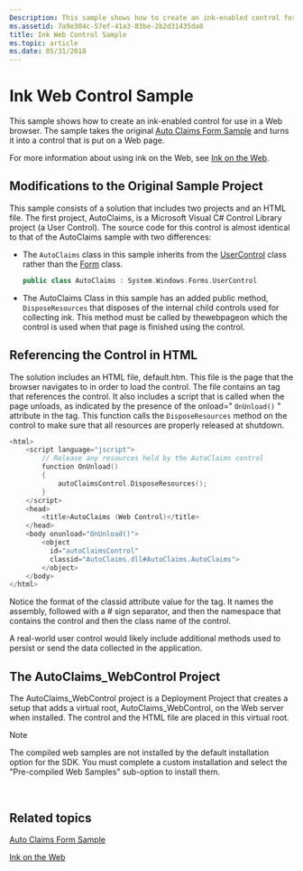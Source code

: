 ```yaml
---
Description: This sample shows how to create an ink-enabled control for use in a Web browser. The sample takes the original Auto Claims Form Sample and turns it into a control that is put on a Web page.
ms.assetid: 7a9e304c-57ef-41a3-83be-2b2d31435da8
title: Ink Web Control Sample
ms.topic: article
ms.date: 05/31/2018
---
```


# Ink Web Control Sample

This sample shows how to create an ink-enabled control for use in a Web browser. The sample takes the original [Auto Claims Form Sample](auto-claims-form-sample.md) and turns it into a control that is put on a Web page.

For more information about using ink on the Web, see [Ink on the Web](ink-on-the-web.md).

## Modifications to the Original Sample Project

This sample consists of a solution that includes two projects and an HTML file. The first project, AutoClaims, is a Microsoft Visual C\# Control Library project (a User Control). The source code for this control is almost identical to that of the AutoClaims sample with two differences:

-   The `AutoClaims` class in this sample inherits from the [UserControl](/dotnet/api/system.windows.forms.usercontrol?view=netcore-3.1) class rather than the [Form](/dotnet/api/system.windows.forms.form?view=netcore-3.1) class.

    ```C++
    public class AutoClaims : System.Windows.Forms.UserControl 
    ```

    

-   The AutoClaims Class in this sample has an added public method, `DisposeResources` that disposes of the internal child controls used for collecting ink. This method must be called by thewebpageon which the control is used when that page is finished using the control.

## Referencing the Control in HTML

The solution includes an HTML file, default.htm. This file is the page that the browser navigates to in order to load the control. The file contains an <object> tag that references the control. It also includes a script that is called when the page unloads, as indicated by the presence of the onload=" `OnUnload()` " attribute in the <body> tag. This function calls the `DisposeResources` method on the control to make sure that all resources are properly released at shutdown.


```C++
<html>
    <script language="jscript">
        // Release any resources held by the AutoClaims control
        function OnUnload()
        {
            autoClaimsControl.DisposeResources();
        }
    </script>
    <head>
        <title>AutoClaims (Web Control)</title>
    </head>
    <body onunload="OnUnload()">
        <object 
          id="autoClaimsControl" 
          classid="AutoClaims.dll#AutoClaims.AutoClaims">
        </object>
    </body>
</html> 
```



Notice the format of the classid attribute value for the <object> tag. It names the assembly, followed with a \# sign separator, and then the namespace that contains the control and then the class name of the control.

A real-world user control would likely include additional methods used to persist or send the data collected in the application.

## The AutoClaims\_WebControl Project

The AutoClaims\_WebControl project is a Deployment Project that creates a setup that adds a virtual root, AutoClaims\_WebControl, on the Web server when installed. The control and the HTML file are placed in this virtual root.

> [!Note]  
> The compiled web samples are not installed by the default installation option for the SDK. You must complete a custom installation and select the "Pre-compiled Web Samples" sub-option to install them.

 

## Related topics

<dl> <dt>

[Auto Claims Form Sample](auto-claims-form-sample.md)
</dt> <dt>

[Ink on the Web](ink-on-the-web.md)
</dt> </dl>

 

 